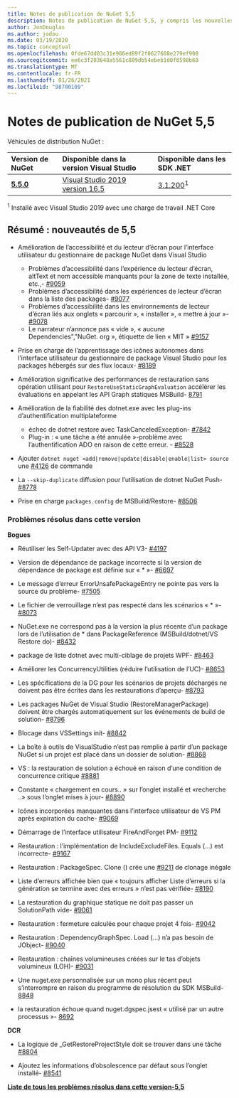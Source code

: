 ```yaml
---
title: Notes de publication de NuGet 5,5
description: Notes de publication de NuGet 5,5, y compris les nouvelles fonctionnalités, les correctifs de bogues et DCR.
author: JonDouglas
ms.author: jodou
ms.date: 03/19/2020
ms.topic: conceptual
ms.openlocfilehash: 0fde67dd03c31e986ed89f2f8627608e279ef908
ms.sourcegitcommit: ee6c3f203648a5561c809db54ebeb1d0f0598b68
ms.translationtype: MT
ms.contentlocale: fr-FR
ms.lasthandoff: 01/26/2021
ms.locfileid: "98780109"
---
```

# <a name="nuget-55-release-notes"></a>Notes de publication de NuGet 5,5

Véhicules de distribution NuGet :

| Version de NuGet | Disponible dans la version Visual Studio| Disponible dans les SDK .NET|
|:---|:---|:---|
| [**5.5.0**](https://nuget.org/downloads) | [Visual Studio 2019 version 16,5](https://visualstudio.microsoft.com/downloads/) | [3.1.200](https://dotnet.microsoft.com/download/dotnet-core/3.1)<sup>1</sup> |

<sup>1</sup> Installé avec Visual Studio 2019 avec une charge de travail .NET Core

## <a name="summary-whats-new-in-55"></a>Résumé : nouveautés de 5,5

* Amélioration de l’accessibilité et du lecteur d’écran pour l’interface utilisateur du gestionnaire de package NuGet dans Visual Studio
    * Problèmes d’accessibilité dans l’expérience du lecteur d’écran, altText et nom accessible manquants pour la zone de texte installée, etc.,- [#9059](https://github.com/NuGet/Home/issues/9059)
    * Problèmes d’accessibilité dans les expériences de lecteur d’écran dans la liste des packages- [#9077](https://github.com/NuGet/Home/issues/9077)
    * Problèmes d’accessibilité dans les environnements de lecteur d’écran liés aux onglets « parcourir », « installer », « mettre à jour »- [#9078](https://github.com/NuGet/Home/issues/9078)
    * Le narrateur n’annonce pas « vide », « aucune Dependencies","NuGet. org », étiquette de lien « MIT » [#9157](https://github.com/NuGet/Home/issues/9157)

* Prise en charge de l’apprentissage des icônes autonomes dans l’interface utilisateur du gestionnaire de package Visual Studio pour les packages hébergés sur des flux locaux- [#8189](https://github.com/NuGet/Home/issues/8189)

* Amélioration significative des performances de restauration sans opération utilisant pour `RestoreUseStaticGraphEvaluation` accélérer les évaluations en appelant les API Graph statiques MSBuild- [8791](https://github.com/NuGet/Home/issues/8791)

* Amélioration de la fiabilité des dotnet.exe avec les plug-ins d’authentification multiplateforme
    * échec de dotnet restore avec TaskCanceledException- [#7842](https://github.com/NuGet/Home/issues/7842)
    * Plug-in : « une tâche a été annulée »-problème avec l’authentification ADO en raison de cette erreur. - [#8528](https://github.com/NuGet/Home/issues/8528)

* Ajouter `dotnet nuget <add|remove|update|disable|enable|list> source` une [#4126](https://github.com/NuGet/Home/issues/4126) de commande

* La `--skip-duplicate`  diffusion pour l’utilisation de dotnet NuGet Push- [#8778](https://github.com/NuGet/Home/issues/8778)

* Prise en charge `packages.config` de MSBuild/Restore- [#8506](https://github.com/NuGet/Home/issues/8506)

### <a name="issues-fixed-in-this-release"></a>Problèmes résolus dans cette version

**Bogues**

* Réutiliser les Self-Updater avec des API V3- [#4197](https://github.com/NuGet/Home/issues/4197)

* Version de dépendance de package incorrecte si la version de dépendance de package est définie sur « * »- [#6697](https://github.com/NuGet/Home/issues/6697)

* Le message d’erreur ErrorUnsafePackageEntry ne pointe pas vers la source du problème- [#7505](https://github.com/NuGet/Home/issues/7505)

* Le fichier de verrouillage n’est pas respecté dans les scénarios « * »- [#8073](https://github.com/NuGet/Home/issues/8073)

* NuGet.exe ne correspond pas à la version la plus récente d’un package lors de l’utilisation de * dans PackageReference (MSBuild/dotnet/VS Restore do)- [#8432](https://github.com/NuGet/Home/issues/8432)

* package de liste dotnet avec multi-ciblage de projets WPF- [#8463](https://github.com/NuGet/Home/issues/8463)

* Améliorer les ConcurrencyUtilities (réduire l’utilisation de l’UC)- [#8653](https://github.com/NuGet/Home/issues/8653)

* Les spécifications de la DG pour les scénarios de projets déchargés ne doivent pas être écrites dans les restaurations d’aperçu- [#8793](https://github.com/NuGet/Home/issues/8793)

* Les packages NuGet de Visual Studio (RestoreManagerPackage) doivent être chargés automatiquement sur les événements de build de solution- [#8796](https://github.com/NuGet/Home/issues/8796)

* Blocage dans VSSettings init- [#8842](https://github.com/NuGet/Home/issues/8842)

* La boîte à outils de VisualStudio n’est pas remplie à partir d’un package NuGet si un projet est placé dans un dossier de solution- [#8868](https://github.com/NuGet/Home/issues/8868)

* VS : la restauration de solution a échoué en raison d’une condition de concurrence critique [#8881](https://github.com/NuGet/Home/issues/8881)

* Constante « chargement en cours.. » sur l’onglet installé et «recherche <term>..» sous l’onglet mises à jour- [#8890](https://github.com/NuGet/Home/issues/8890)

* Icônes incorporées manquantes dans l’interface utilisateur de VS PM après expiration du cache- [#9069](https://github.com/NuGet/Home/issues/9069)

* Démarrage de l’interface utilisateur FireAndForget PM- [#9112](https://github.com/NuGet/Home/issues/9112)

* Restauration : l’implémentation de IncludeExcludeFiles. Equals (...) est incorrecte- [#9167](https://github.com/NuGet/Home/issues/9167)

* Restauration : PackageSpec. Clone () crée une [#9211](https://github.com/NuGet/Home/issues/9211) de clonage inégale

* Liste d’erreurs affichée bien que « toujours afficher Liste d’erreurs si la génération se termine avec des erreurs » n’est pas vérifiée- [#8190](https://github.com/NuGet/Home/issues/8190)

* La restauration du graphique statique ne doit pas passer un SolutionPath vide- [#9061](https://github.com/NuGet/Home/issues/9061)

* Restauration : fermeture calculée pour chaque projet 4 fois- [#9042](https://github.com/NuGet/Home/issues/9042)

* Restauration : DependencyGraphSpec. Load (...) n’a pas besoin de JObject- [#9040](https://github.com/NuGet/Home/issues/9040)

* Restauration : chaînes volumineuses créées sur le tas d’objets volumineux (LOH)- [#9031](https://github.com/NuGet/Home/issues/9031)

* Une nuget.exe personnalisée sur un mono plus récent peut s’interrompre en raison du programme de résolution du SDK MSBuild- [8848](https://github.com/NuGet/Home/issues/8848)

* la restauration échoue quand nuget.dgspec.jsest « utilisé par un autre processus »- [8692](https://github.com/NuGet/Home/issues/8692)

**DCR**

* La logique de _GetRestoreProjectStyle doit se trouver dans une tâche [#8804](https://github.com/NuGet/Home/issues/8804)

* Ajoutez les informations d’obsolescence par défaut sous l’onglet installé- [#8541](https://github.com/NuGet/Home/issues/8541)

**[Liste de tous les problèmes résolus dans cette version-5,5](https://app.zenhub.com/workspaces/nuget-client-team-55aec9a240305cf007585881/reports/release?release=5e0e5fbd021f7aa0ec95db18)**
